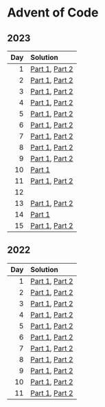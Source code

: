 # Advent of Code

## 2023

| Day | Solution                                                             |
| --: | :------------------------------------------------------------------- |
|   1 | [Part 1](2023/day-01/part_one.py), [Part 2](2023/day-01/part_two.py) |
|   2 | [Part 1](2023/day-02/part_one.py), [Part 2](2023/day-02/part_two.py) |
|   3 | [Part 1](2023/day-03/part_one.py), [Part 2](2023/day-03/part_two.py) |
|   4 | [Part 1](2023/day-04/part_one.py), [Part 2](2023/day-04/part_two.py) |
|   5 | [Part 1](2023/day-05/part_one.py), [Part 2](2023/day-05/part_two.py) |
|   6 | [Part 1](2023/day-06/part_one.py), [Part 2](2023/day-06/part_two.py) |
|   7 | [Part 1](2023/day-07/part_one.py), [Part 2](2023/day-07/part_two.py) |
|   8 | [Part 1](2023/day-08/part_one.py), [Part 2](2023/day-08/part_two.py) |
|   9 | [Part 1](2023/day-09/part_one.py), [Part 2](2023/day-09/part_two.py) |
|  10 | [Part 1](2023/day-10/part_one.py)                                    |
|  11 | [Part 1](2023/day-11/part_one.py), [Part 2](2023/day-11/part_two.py) |
|  12 |                                                                      |
|  13 | [Part 1](2023/day-13/part_one.py), [Part 2](2023/day-13/part_two.py) |
|  14 | [Part 1](2023/day-14/part_one.py)                                    |
|  15 | [Part 1](2023/day-15/part_one.py), [Part 2](2023/day-15/part_two.py) |

## 2022

| Day | Solution                                                             |
| --: | :------------------------------------------------------------------- |
|   1 | [Part 1](2022/day-01/part_one.py), [Part 2](2022/day-01/part_two.py) |
|   2 | [Part 1](2022/day-02/part_one.py), [Part 2](2022/day-02/part_two.py) |
|   3 | [Part 1](2022/day-03/part_one.py), [Part 2](2022/day-03/part_two.py) |
|   4 | [Part 1](2022/day-04/part_one.py), [Part 2](2022/day-04/part_two.py) |
|   5 | [Part 1](2022/day-05/part_one.py), [Part 2](2022/day-05/part_two.py) |
|   6 | [Part 1](2022/day-06/part_one.py), [Part 2](2022/day-06/part_two.py) |
|   7 | [Part 1](2022/day-07/part_one.py), [Part 2](2022/day-07/part_two.py) |
|   8 | [Part 1](2022/day-08/part_one.py), [Part 2](2022/day-08/part_two.py) |
|   9 | [Part 1](2022/day-09/part_one.py), [Part 2](2022/day-09/part_two.py) |
|  10 | [Part 1](2022/day-10/part_one.py), [Part 2](2022/day-10/part_two.py) |
|  11 | [Part 1](2022/day-11/part_one.py), [Part 2](2022/day-11/part_two.py) |
